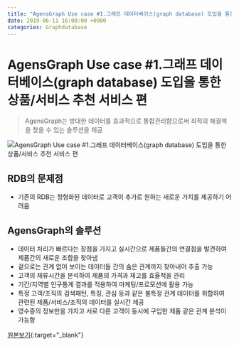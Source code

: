 ```yaml
---
title: "AgensGraph Use case #1.그래프 데이터베이스(graph database) 도입을 통한 상품/서비스 추천 서비스 편"
date: 2019-06-11 16:00:00 +0900
categories: Graphdatabase
---
```


# AgensGraph Use case #1.그래프 데이터베이스(graph database) 도입을 통한 상품/서비스 추천 서비스 편


> AgensGraph는 방대한 데이터를 효과적으로 통합관리함으로써 최적의 해결책을 찾을 수 있는 솔루션을 제공


 ![AgensGraph Use case #1.그래프 데이터베이스(graph database) 도입을 통한 상품/서비스 추천 서비스 편](https://blogfiles.pstatic.net/MjAxNzEyMTNfMTk2/MDAxNTEzMTUxNjM3NzU0.EjSDCrdn3_27BJbDkPbJ4zqtQGPS-6BAnR1thfrNANYg.rj_lSYEqHoEhKP29encSH3gXB-TXthXUV-I6Nh5CPFMg.JPEG.bitnine9/graphdatabase6.jpg)


## RDB의 문제점 

- 기존의 RDB는 정형화된 데이터로 고객이 추가로 원하는 새로운 가치를 제공하기 어려움


## AgensGraph의 솔루션 

- 데이터 처리가 빠르다는 장점을 가지고 실시간으로 제품들간의 연결점을 발견하여 제품간의 새로운 조합을 찾아냄
- 겉으로는 관계 없어 보이는 데이터들 간의 숨은 관계까지 찾아내어 추출 가능
- 고객의 체류시간을 분석하여 제품의 가격과 재고를 효율적을 관리
- 기간/지역별 인구통계 결과를 적용하여 마케팅/프로모션에 활용 가능
- 특정 고객/조직의 검색패턴, 특징, 관심 등과 같은 불특정 관계 데이터를 취합하여 관련된 제품/서비스/조직의 데이터를 실시간 제공
- 영수증의 정보만을 가지고 서로 다른 고객이 동시에 구입한 제품 같은 관계 분석이 가능함


[원본보기](https://blog.naver.com/bitnine9/221146834912){:target="_blank"}


